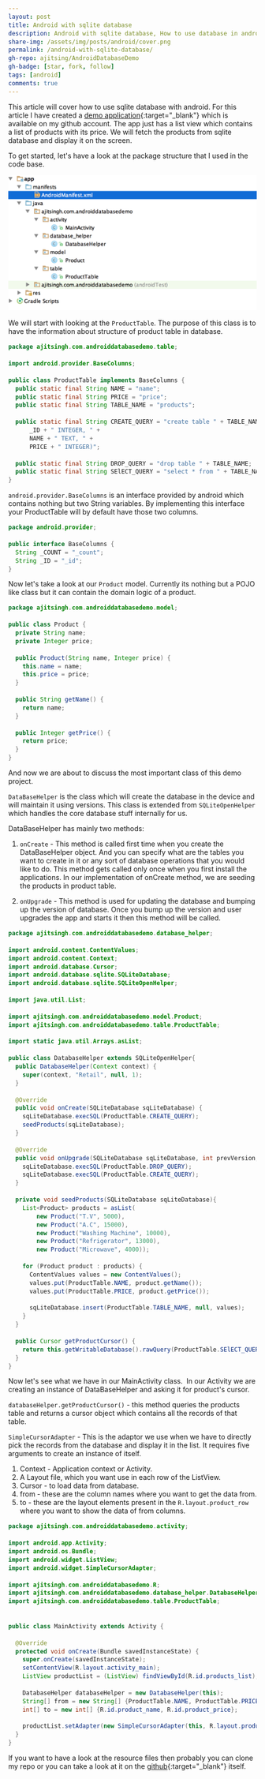 ```yaml
---
layout: post
title: Android with sqlite database
description: Android with sqlite database, How to use database in android in the right way with the best practices.
share-img: /assets/img/posts/android/cover.png
permalink: /android-with-sqlite-database/
gh-repo: ajitsing/AndroidDatabaseDemo
gh-badge: [star, fork, follow]
tags: [android]
comments: true
---
```


This article will cover how to use sqlite database with android. For this article I have created a [demo application](https://github.com/ajitsing/AndroidDatabaseDemo){:target="_blank"} which is available on my github account. The app just has a list view which contains a list of products with its price. We will fetch the products from sqlite database and display it on the screen.

To get started, let's have a look at the package structure that I used in the code base.

![Crepe](/assets/img/posts/android_database/android_database_sqlite_1.png)

We will start with looking at the `ProductTable`. The purpose of this class is to have the information about structure of product table in database.

```java
package ajitsingh.com.androiddatabasedemo.table;

import android.provider.BaseColumns;

public class ProductTable implements BaseColumns {
  public static final String NAME = "name";
  public static final String PRICE = "price";
  public static final String TABLE_NAME = "products";

  public static final String CREATE_QUERY = "create table " + TABLE_NAME + " (" +
      _ID + " INTEGER, " +
      NAME + " TEXT, " +
      PRICE + " INTEGER)";

  public static final String DROP_QUERY = "drop table " + TABLE_NAME;
  public static final String SElECT_QUERY = "select * from " + TABLE_NAME;
}
```

`android.provider.BaseColumns` is an interface provided by android which contains nothing but two String variables. By implementing this interface your ProductTable will by default have those two columns.

```java
package android.provider;

public interface BaseColumns {
  String _COUNT = "_count";
  String _ID = "_id";
}
```

Now let's take a look at our `Product` model. Currently its nothing but a POJO like class but it can contain the domain logic of a product.

```java
package ajitsingh.com.androiddatabasedemo.model;

public class Product {
  private String name;
  private Integer price;

  public Product(String name, Integer price) {
    this.name = name;
    this.price = price;
  }

  public String getName() {
    return name;
  }

  public Integer getPrice() {
    return price;
  }
}
```

And now we are about to discuss the most important class of this demo project.

`DataBaseHelper` is the class which will create the database in the device and will maintain it using versions. This class is extended from `SQLiteOpenHelper` which handles the core database stuff internally for us.

DataBaseHelper has mainly two methods:

1. `onCreate` - This method is called first time when you create the DataBaseHelper object. And you can specify what are the tables you want to create in it or any sort of database operations that you would like to do. This method gets called only once when you first install the applications. In our implementation of onCreate method, we are seeding the products in product table.

2. `onUpgrade` - This method is used for updating the database and bumping up the version of database. Once you bump up the version and user upgrades the app and starts it then this method will be called.

```java
package ajitsingh.com.androiddatabasedemo.database_helper;

import android.content.ContentValues;
import android.content.Context;
import android.database.Cursor;
import android.database.sqlite.SQLiteDatabase;
import android.database.sqlite.SQLiteOpenHelper;

import java.util.List;

import ajitsingh.com.androiddatabasedemo.model.Product;
import ajitsingh.com.androiddatabasedemo.table.ProductTable;

import static java.util.Arrays.asList;

public class DatabaseHelper extends SQLiteOpenHelper{
  public DatabaseHelper(Context context) {
    super(context, "Retail", null, 1);
  }

  @Override
  public void onCreate(SQLiteDatabase sqLiteDatabase) {
    sqLiteDatabase.execSQL(ProductTable.CREATE_QUERY);
    seedProducts(sqLiteDatabase);
  }

  @Override
  public void onUpgrade(SQLiteDatabase sqLiteDatabase, int prevVersion, int newVersion) {
    sqLiteDatabase.execSQL(ProductTable.DROP_QUERY);
    sqLiteDatabase.execSQL(ProductTable.CREATE_QUERY);
  }

  private void seedProducts(SQLiteDatabase sqLiteDatabase){
    List<Product> products = asList(
        new Product("T.V", 5000),
        new Product("A.C", 15000),
        new Product("Washing Machine", 10000),
        new Product("Refrigerator", 13000),
        new Product("Microwave", 4000));

    for (Product product : products) {
      ContentValues values = new ContentValues();
      values.put(ProductTable.NAME, product.getName());
      values.put(ProductTable.PRICE, product.getPrice());

      sqLiteDatabase.insert(ProductTable.TABLE_NAME, null, values);
    }
  }

  public Cursor getProductCursor() {
    return this.getWritableDatabase().rawQuery(ProductTable.SElECT_QUERY, null);
  }
}
```

Now let's see what we have in our MainActivity class.  In our Activity we are creating an instance of DataBaseHelper and asking it for product's cursor.

`databaseHelper.getProductCursor()` - this method queries the products table and returns a cursor object which contains all the records of that table.

`SimpleCursorAdapter` - This is the adaptor we use when we have to directly pick the records from the database and display it in the list. It requires five arguments to create an instance of itself.

1. Context - Application context or Activity.
2. A Layout file, which you want use in each row of the ListView.
3. Cursor - to load data from database.
4. from - these are the column names where you want to get the data from.
5. to - these are the layout elements present in the `R.layout.product_row` where you want to show the data of from columns.

```java
package ajitsingh.com.androiddatabasedemo.activity;

import android.app.Activity;
import android.os.Bundle;
import android.widget.ListView;
import android.widget.SimpleCursorAdapter;

import ajitsingh.com.androiddatabasedemo.R;
import ajitsingh.com.androiddatabasedemo.database_helper.DatabaseHelper;
import ajitsingh.com.androiddatabasedemo.table.ProductTable;


public class MainActivity extends Activity {

  @Override
  protected void onCreate(Bundle savedInstanceState) {
    super.onCreate(savedInstanceState);
    setContentView(R.layout.activity_main);
    ListView productList = (ListView) findViewById(R.id.products_list);

    DatabaseHelper databaseHelper = new DatabaseHelper(this);
    String[] from = new String[] {ProductTable.NAME, ProductTable.PRICE};
    int[] to = new int[] {R.id.product_name, R.id.product_price};

    productList.setAdapter(new SimpleCursorAdapter(this, R.layout.product_row, databaseHelper.getProductCursor(), from, to));
  }
}
```

If you want to have a look at the resource files then probably you can clone my repo or you can take a look at it on the [github](https://github.com/ajitsing/AndroidDatabaseDemo){:target="_blank"} itself.

